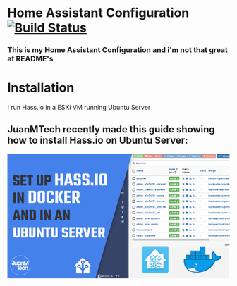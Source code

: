 # Home Assistant Configuration [![Build Status](https://drone.steplock.ca/api/badges/ikifar2012/Home-AssistantConfig/status.svg)](https://drone.steplock.ca/ikifar2012/Home-AssistantConfig)
### This is my Home Assistant Configuration and i'm not that great at README's
# Installation
 I run Hass.io in a ESXi VM running Ubuntu Server

## JuanMTech recently made this guide showing how to install Hass.io on Ubuntu Server:
[![](github/Web-Setup-Hass.io-in-Docker-in-Ubuntu-server.png)](https://www.juanmtech.com/set-up-hassio-in-docker-and-in-an-ubuntu-server/)